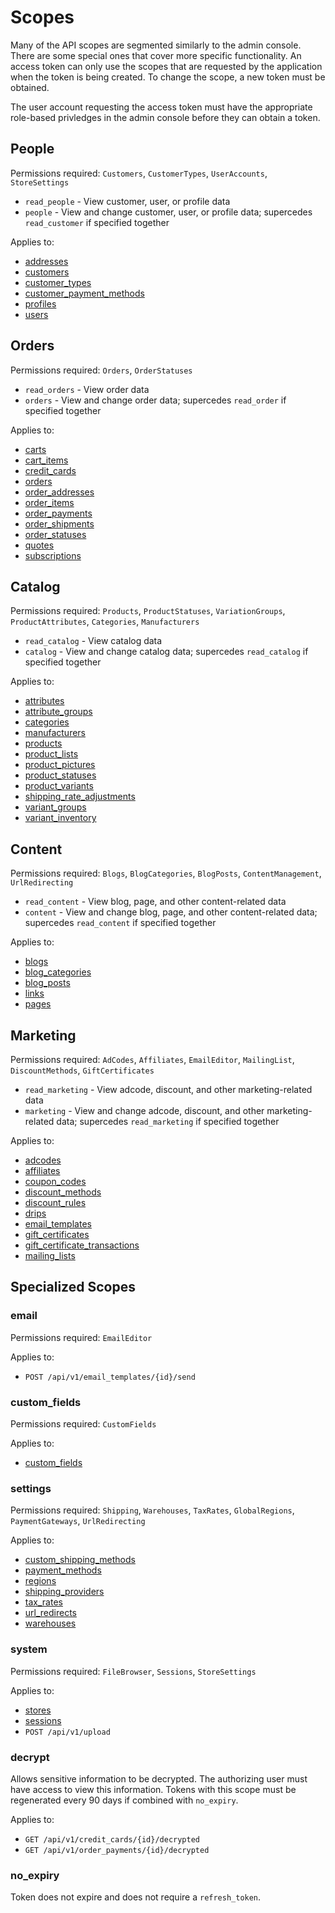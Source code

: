 Scopes
======

Many of the API scopes are segmented similarly to the admin console. There are some special ones that cover more specific functionality. An access token can only use the scopes that are requested by the application when the token is being created. To change the scope, a new token must be obtained.

The user account requesting the access token must have the appropriate role-based privledges in the admin console before they can obtain a token.

People
------

Permissions required: `Customers`, `CustomerTypes`, `UserAccounts`, `StoreSettings`

* `read_people` - View customer, user, or profile data
* `people` - View and change customer, user, or profile data; supercedes `read_customer` if specified together

Applies to:

* [addresses](resources/addresses.md)
* [customers](resources/customers.md)
* [customer_types](resources/customer_types.md)
* [customer_payment_methods](resources/customer_payment_methods.md)
* [profiles](resources/profiles.md)
* [users](resources/users.md)

Orders
------

Permissions required: `Orders`, `OrderStatuses`

* `read_orders` - View order data
* `orders` - View and change order data; supercedes `read_order` if specified together

Applies to:

* [carts](resources/carts.md)
* [cart_items](resources/cart_items.md)
* [credit_cards](resources/credit_cards.md)
* [orders](resources/orders.md)
* [order_addresses](resources/order_addresses.md)
* [order_items](resources/order_items.md)
* [order_payments](resources/order_payments.md)
* [order_shipments](resources/order_shipments.md)
* [order_statuses](resources/order_statuses.md)
* [quotes](resources/quotes.md)
* [subscriptions](resources/subscriptions.md)

Catalog
-------

Permissions required: `Products`, `ProductStatuses`, `VariationGroups`, `ProductAttributes`, `Categories`, `Manufacturers`

* `read_catalog` - View catalog data
* `catalog` - View and change catalog data; supercedes `read_catalog` if specified together

Applies to:

* [attributes](resources/attributes.md)
* [attribute_groups](resources/attribute_groups.md)
* [categories](resources/categories.md)
* [manufacturers](resources/manufacturers.md)
* [products](resources/products.md)
* [product_lists](resources/product_lists.md)
* [product_pictures](resources/product_pictures.md)
* [product_statuses](resources/product_statuses.md)
* [product_variants](resources/product_variants.md)
* [shipping_rate_adjustments](resource/shipping_rate_adjustments.md)
* [variant_groups](resources/variant_groups.md)
* [variant_inventory](resources/variant_inventory.md)

Content
-------

Permissions required: `Blogs`, `BlogCategories`, `BlogPosts`, `ContentManagement`, `UrlRedirecting`

* `read_content` - View blog, page, and other content-related data
* `content` - View and change blog, page, and other content-related data; supercedes `read_content` if specified together

Applies to:

* [blogs](resources/blogs.md)
* [blog_categories](resources/blog_categories.md)
* [blog_posts](resources/blog_posts.md)
* [links](resources/links.md)
* [pages](resources/pages.md)

Marketing
---------

Permissions required: `AdCodes`, `Affiliates`, `EmailEditor`, `MailingList`, `DiscountMethods`, `GiftCertificates`

* `read_marketing` - View adcode, discount, and other marketing-related data
* `marketing` - View and change adcode, discount, and other marketing-related data; supercedes `read_marketing` if specified together

Applies to:

* [adcodes](resources/adcodes.md)
* [affiliates](resources/affiliates.md)
* [coupon_codes](resources/coupon_codes.md)
* [discount_methods](resources/discount_methods.md)
* [discount_rules](resources/discount_rules.md)
* [drips](resources/drips.md)
* [email_templates](resources/email_templates.md)
* [gift_certificates](resources/gift_certificates.md)
* [gift_certificate_transactions](resources/gift_certificate_transactions.md)
* [mailing_lists](resources/mailing_lists.md)

Specialized Scopes
------------------

### email

Permissions required: `EmailEditor`

Applies to:

* `POST /api/v1/email_templates/{id}/send`

### custom_fields

Permissions required: `CustomFields`

Applies to:

* [custom_fields](resources/custom_fields.md)

### settings

Permissions required: `Shipping`, `Warehouses`, `TaxRates`, `GlobalRegions`, `PaymentGateways`, `UrlRedirecting`

Applies to:

* [custom_shipping_methods](resources/custom_shipping_methods.md)
* [payment_methods](resources/payment_methods.md)
* [regions](resources/regions.md)
* [shipping_providers](resources/shipping_providers.md)
* [tax_rates](resources/tax_rates.md)
* [url_redirects](resources/url_redirects.md)
* [warehouses](resources/warehouses.md)

### system

Permissions required: `FileBrowser`, `Sessions`, `StoreSettings`

Applies to:

* [stores](resources/stores.md)
* [sessions](resources/sessions.md)
* `POST /api/v1/upload`

### decrypt

Allows sensitive information to be decrypted. The authorizing user must have access to view this information. Tokens with this scope must be regenerated every 90 days if combined with `no_expiry`.

Applies to:

* `GET /api/v1/credit_cards/{id}/decrypted`
* `GET /api/v1/order_payments/{id}/decrypted`

### no_expiry

Token does not expire and does not require a `refresh_token`.
